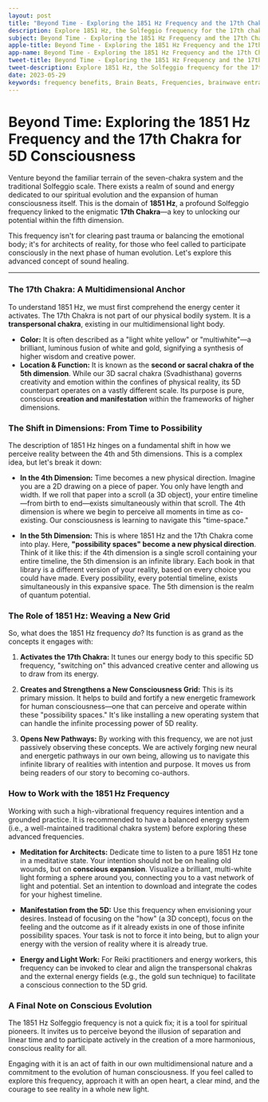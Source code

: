 ```yaml
---
layout: post
title: "Beyond Time - Exploring the 1851 Hz Frequency and the 17th Chakra for 5D Consciousness"
description: Explore 1851 Hz, the Solfeggio frequency for the 17th chakra. Discover how it activates 5D consciousness, unlocking infinite possibilities and new reality grids beyond time.  
subject: Beyond Time - Exploring the 1851 Hz Frequency and the 17th Chakra for 5D Consciousness   
apple-title: Beyond Time - Exploring the 1851 Hz Frequency and the 17th Chakra for 5D Consciousness  
app-name: Beyond Time - Exploring the 1851 Hz Frequency and the 17th Chakra for 5D Consciousness  
tweet-title: Beyond Time - Exploring the 1851 Hz Frequency and the 17th Chakra for 5D Consciousness  
tweet-description: Explore 1851 Hz, the Solfeggio frequency for the 17th chakra. Discover how it activates 5D consciousness, unlocking infinite possibilities and new reality grids beyond time.
date: 2023-05-29
keywords: frequency benefits, Brain Beats, Frequencies, brainwave entrainment, sound therapy, pure tone, Solfeggio frequency, 1851 Hz, 17th chakra, multiwhite chakra, 5th dimension, fifth dimension, consciousness grid, possibility spaces, transpersonal chakra, lightbody, multidimensional, quantum reality, spiritual evolution, manifestation, timeline shifting, higher consciousness, sound healing, energy activation
---         
```


# Beyond Time: Exploring the 1851 Hz Frequency and the 17th Chakra for 5D Consciousness

Venture beyond the familiar terrain of the seven-chakra system and the traditional Solfeggio scale. There exists a realm of sound and energy dedicated to our spiritual evolution and the expansion of human consciousness itself. This is the domain of **1851 Hz**, a profound Solfeggio frequency linked to the enigmatic **17th Chakra**—a key to unlocking our potential within the fifth dimension.

This frequency isn't for clearing past trauma or balancing the emotional body; it's for architects of reality, for those who feel called to participate consciously in the next phase of human evolution. Let's explore this advanced concept of sound healing.

---

### The 17th Chakra: A Multidimensional Anchor

To understand 1851 Hz, we must first comprehend the energy center it activates. The 17th Chakra is not part of our physical bodily system. It is a **transpersonal chakra**, existing in our multidimensional light body.

*   **Color:** It is often described as a "light white yellow" or "multiwhite"—a brilliant, luminous fusion of white and gold, signifying a synthesis of higher wisdom and creative power.
*   **Location & Function:** It is known as the **second or sacral chakra of the 5th dimension**. While our 3D sacral chakra (Svadhisthana) governs creativity and emotion within the confines of physical reality, its 5D counterpart operates on a vastly different scale. Its purpose is pure, conscious **creation and manifestation** within the frameworks of higher dimensions.

### The Shift in Dimensions: From Time to Possibility

The description of 1851 Hz hinges on a fundamental shift in how we perceive reality between the 4th and 5th dimensions. This is a complex idea, but let's break it down:

*   **In the 4th Dimension:** Time becomes a new physical direction. Imagine you are a 2D drawing on a piece of paper. You only have length and width. If we roll that paper into a scroll (a 3D object), your entire timeline—from birth to end—exists simultaneously within that scroll. The 4th dimension is where we begin to perceive all moments in time as co-existing. Our consciousness is learning to navigate this "time-space."

*   **In the 5th Dimension:** This is where 1851 Hz and the 17th Chakra come into play. Here, **"possibility spaces" become a new physical direction**. Think of it like this: if the 4th dimension is a single scroll containing your entire timeline, the 5th dimension is an infinite library. Each book in that library is a different version of your reality, based on every choice you could have made. Every possibility, every potential timeline, exists simultaneously in this expansive space. The 5th dimension is the realm of quantum potential.

### The Role of 1851 Hz: Weaving a New Grid

So, what does the 1851 Hz frequency *do*? Its function is as grand as the concepts it engages with:

1.  **Activates the 17th Chakra:** It tunes our energy body to this specific 5D frequency, "switching on" this advanced creative center and allowing us to draw from its energy.

2.  **Creates and Strengthens a New Consciousness Grid:** This is its primary mission. It helps to build and fortify a new energetic framework for human consciousness—one that can perceive and operate within these "possibility spaces." It's like installing a new operating system that can handle the infinite processing power of 5D reality.

3.  **Opens New Pathways:** By working with this frequency, we are not just passively observing these concepts. We are actively forging new neural and energetic pathways in our own being, allowing us to navigate this infinite library of realities with intention and purpose. It moves us from being readers of our story to becoming co-authors.

### How to Work with the 1851 Hz Frequency

Working with such a high-vibrational frequency requires intention and a grounded practice. It is recommended to have a balanced energy system (i.e., a well-maintained traditional chakra system) before exploring these advanced frequencies.

*   **Meditation for Architects:** Dedicate time to listen to a pure 1851 Hz tone in a meditative state. Your intention should not be on healing old wounds, but on **conscious expansion**. Visualize a brilliant, multi-white light forming a sphere around you, connecting you to a vast network of light and potential. Set an intention to download and integrate the codes for your highest timeline.

*   **Manifestation from the 5D:** Use this frequency when envisioning your desires. Instead of focusing on the "how" (a 3D concept), focus on the feeling and the outcome as if it already exists in one of those infinite possibility spaces. Your task is not to force it into being, but to align your energy with the version of reality where it is already true.

*   **Energy and Light Work:** For Reiki practitioners and energy workers, this frequency can be invoked to clear and align the transpersonal chakras and the external energy fields (e.g., the gold sun technique) to facilitate a conscious connection to the 5D grid.

### A Final Note on Conscious Evolution

The 1851 Hz Solfeggio frequency is not a quick fix; it is a tool for spiritual pioneers. It invites us to perceive beyond the illusion of separation and linear time and to participate actively in the creation of a more harmonious, conscious reality for all.

Engaging with it is an act of faith in our own multidimensional nature and a commitment to the evolution of human consciousness. If you feel called to explore this frequency, approach it with an open heart, a clear mind, and the courage to see reality in a whole new light.